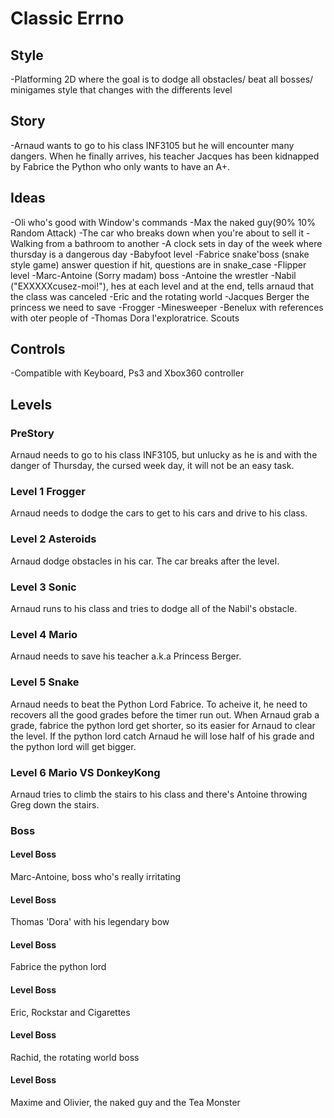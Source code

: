 # Classic Errno

## Style

-Platforming 2D where the goal is to dodge all obstacles/ beat all bosses/ minigames style that changes with the differents level

## Story

-Arnaud wants to go to his class INF3105 but he will encounter many dangers. When he finally arrives, his teacher Jacques has been kidnapped by Fabrice the Python who only wants to have an A+.

## Ideas

-Oli who's good with Window's commands
-Max the naked guy(90% 10% Random Attack)
-The car who breaks down when you're about to sell it
-Walking from a bathroom to another
-A clock sets in day of the week where thursday is a dangerous day
-Babyfoot level
-Fabrice snake'boss (snake style game) answer question if hit, questions are in snake_case
-Flipper level
-Marc-Antoine (Sorry madam) boss
-Antoine the wrestler
-Nabil ("EXXXXXcusez-moi!"), hes at each level and at the end, tells arnaud that the class was canceled
-Eric and the rotating world
-Jacques Berger the princess we need to save
-Frogger
-Minesweeper
-Benelux with references with oter people of
-Thomas Dora l'exploratrice. Scouts

## Controls

-Compatible with Keyboard, Ps3 and Xbox360 controller

## Levels

### PreStory

Arnaud needs to go to his class INF3105, but unlucky as he is and with the danger of Thursday, the cursed week day, it will not be an easy task.

### Level 1 Frogger

Arnaud needs to dodge the cars to get to his cars and drive to his class.

### Level 2 Asteroids

Arnaud dodge obstacles in his car. The car breaks after the level.



### Level 3 Sonic

Arnaud runs to his class and tries to dodge all of the Nabil's obstacle.

### Level 4 Mario

Arnaud needs to save his teacher a.k.a Princess Berger.


### Level 5 Snake

Arnaud needs to beat the Python Lord Fabrice. To acheive it, he need to recovers all the good grades before the timer run out. When Arnaud grab a grade, fabrice the python lord get shorter, so its easier for
Arnaud to clear the level. If the python lord catch Arnaud he will lose half of his grade and the python lord will get bigger.

### Level 6 Mario VS DonkeyKong

Arnaud tries to climb the stairs to his class and there's Antoine throwing Greg down the stairs.

### Boss

#### Level Boss

Marc-Antoine, boss who's really irritating

#### Level Boss

Thomas 'Dora' with his legendary bow

#### Level Boss

Fabrice the python lord

#### Level Boss

Eric, Rockstar and Cigarettes

#### Level Boss

Rachid, the rotating world boss

#### Level Boss

Maxime and Olivier, the naked guy and the Tea Monster

